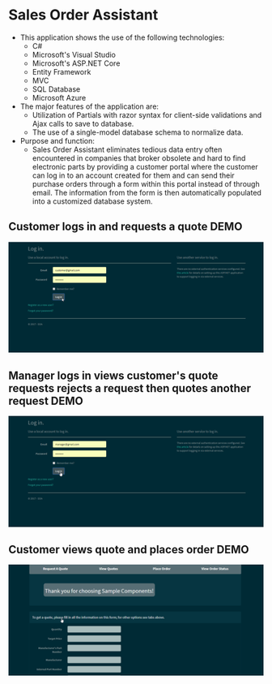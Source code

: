 # Sales Order Assistant
- This application shows the use of the following technologies:
  - C#  
  - Microsoft's Visual Studio
  - Microsoft's ASP.NET Core 
  - Entity Framework
  - MVC
  - SQL Database 
  - Microsoft Azure
- The major features of the application are:
  - Utilization of Partials with razor syntax for client-side validations and Ajax calls to save to database. 
  - The use of a single-model database schema to normalize data.
- Purpose and function:
  - Sales Order Assistant eliminates tedious data entry often encountered in companies that broker obsolete and 
  hard to find electronic parts by providing a customer portal where the customer can log in to an account created 
  for them and can send their purchase orders through a form within this portal instead of through email. 
  The information from the form is then automatically populated into a customized database system.     
## Customer logs in  and requests a quote DEMO
![](https://github.com/blaise594/Sales_Order_Assistant/blob/master/SOA/media/SOACustomerLoginandRFQ.gif?raw=true)
## Manager logs in views customer's quote requests rejects a request then quotes another request DEMO
![](https://github.com/blaise594/Sales_Order_Assistant/blob/master/SOA/media/SOAManagerLoginandRFQ.gif?raw=true)
## Customer views quote and places order DEMO
![](https://github.com/blaise594/Sales_Order_Assistant/blob/master/SOA/media/SOACustomerViewQuotes.gif?raw=true)

